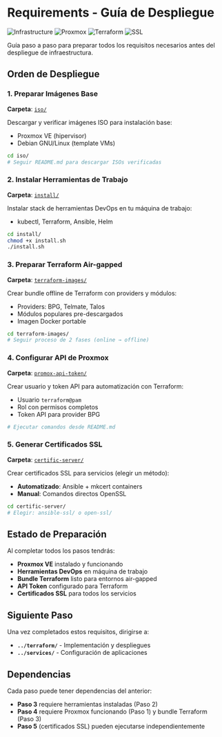 # Requirements - Guía de Despliegue

![Infrastructure](https://img.shields.io/badge/Infrastructure-Setup-4B8BBE?style=for-the-badge)
![Proxmox](https://img.shields.io/badge/Proxmox-VE-E52F1F?style=for-the-badge&logo=proxmox&logoColor=white)
![Terraform](https://img.shields.io/badge/Terraform-Ready-7B42BC?style=for-the-badge&logo=terraform&logoColor=white)
![SSL](https://img.shields.io/badge/SSL_Certificates-Generated-28a745?style=for-the-badge)

Guía paso a paso para preparar todos los requisitos necesarios antes del despliegue de infraestructura.

## Orden de Despliegue

### 1. Preparar Imágenes Base
**Carpeta**: [`iso/`](./iso/)

Descargar y verificar imágenes ISO para instalación base:
- Proxmox VE (hipervisor)
- Debian GNU/Linux (template VMs)

```bash
cd iso/
# Seguir README.md para descargar ISOs verificadas
```

### 2. Instalar Herramientas de Trabajo
**Carpeta**: [`install/`](./install/)

Instalar stack de herramientas DevOps en tu máquina de trabajo:
- kubectl, Terraform, Ansible, Helm

```bash
cd install/
chmod +x install.sh
./install.sh
```

### 3. Preparar Terraform Air-gapped
**Carpeta**: [`terraform-images/`](./terraform-images/)

Crear bundle offline de Terraform con providers y módulos:
- Providers: BPG, Telmate, Talos
- Módulos populares pre-descargados
- Imagen Docker portable

```bash
cd terraform-images/
# Seguir proceso de 2 fases (online → offline)
```

### 4. Configurar API de Proxmox
**Carpeta**: [`promox-api-token/`](./promox-api-token/)

Crear usuario y token API para automatización con Terraform:
- Usuario `terraform@pam`
- Rol con permisos completos
- Token API para provider BPG

```bash
# Ejecutar comandos desde README.md
```

### 5. Generar Certificados SSL
**Carpeta**: [`certific-server/`](./certific-server/)

Crear certificados SSL para servicios (elegir un método):
- **Automatizado**: Ansible + mkcert containers
- **Manual**: Comandos directos OpenSSL

```bash
cd certific-server/
# Elegir: ansible-ssl/ o open-ssl/
```

## Estado de Preparación

Al completar todos los pasos tendrás:

-  **Proxmox VE** instalado y funcionando
-  **Herramientas DevOps** en máquina de trabajo
-  **Bundle Terraform** listo para entornos air-gapped
-  **API Token** configurado para Terraform
-  **Certificados SSL** para todos los servicios

## Siguiente Paso

Una vez completados estos requisitos, dirigirse a:
- **`../terraform/`** - Implementación y despliegues
- **`../services/`** - Configuración de aplicaciones

## Dependencias

Cada paso puede tener dependencias del anterior:
- **Paso 3** requiere herramientas instaladas (Paso 2)
- **Paso 4** requiere Proxmox funcionando (Paso 1) y bundle Terraform (Paso 3)
- **Paso 5** (certificados SSL) pueden ejecutarse independientemente
